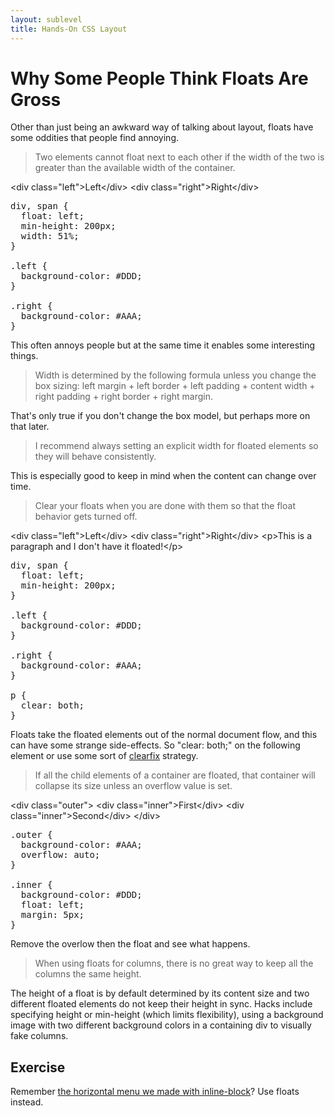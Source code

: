 ```yaml
---
layout: sublevel
title: Hands-On CSS Layout
---
```


# Why Some People Think Floats Are Gross

Other than just being an awkward way of talking about layout, floats have some oddities that people find annoying.

> Two elements cannot float next to each other if the width of the two is greater than the available width of the container.

&lt;div class=\"left\">Left&lt;/div>
&lt;div class=\"right\">Right&lt;/div>

<pre>
div, span {
  float: left;
  min-height: 200px;
  width: 51%;
}

.left {
  background-color: #DDD;
}

.right {
  background-color: #AAA;
}
</pre>

This often annoys people but at the same time it enables some interesting things.

> Width is determined by the following formula unless you change the box sizing: left margin + left border + left padding + content width + right padding + right border + right margin.

That's only true if you don't change the box model, but perhaps more on that later.

> I recommend always setting an explicit width for floated elements so they will behave consistently.

This is especially good to keep in mind when the content can change over time.

> Clear your floats when you are done with them so that the float behavior gets turned off.

&lt;div class=\"left\">Left&lt;/div>
&lt;div class=\"right\">Right&lt;/div>
&lt;p>This is a paragraph and I don't have it floated!&lt;/p>

<pre>
div, span {
  float: left;
  min-height: 200px;
}

.left {
  background-color: #DDD;
}

.right {
  background-color: #AAA;
}

p {
  clear: both;
}
</pre>

Floats take the floated elements out of the normal document flow, and this can have some strange side-effects. So "clear: both;" on the following element or use some sort of [clearfix](https://css-tricks.com/snippets/css/clear-fix/) strategy.

> If all the child elements of a container are floated, that container will collapse its size unless an overflow value is set.

&lt;div class=\"outer\">
  &lt;div class=\"inner\">First&lt;/div>
  &lt;div class=\"inner\">Second&lt;/div>
&lt;/div>

<pre>
.outer {
  background-color: #AAA;
  overflow: auto;
}

.inner {
  background-color: #DDD;
  float: left;
  margin: 5px;
}
</pre>

<p>Remove the overlow then the float and see what happens.</p>

> When using floats for columns, there is no great way to keep all the columns the same height.

The height of a float is by default determined by its content size and two different floated elements do not keep their height in sync. Hacks include specifying height or min-height (which limits flexibility), using a background image with two different background colors in a containing div to visually fake columns.

## Exercise

Remember [the horizontal menu we made with inline-block](https://codepen.io/mallioch/pen/JbYGKV?editors=1100#0)? Use floats instead.